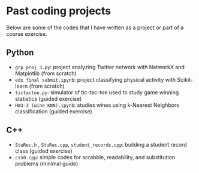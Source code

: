 # Past coding projects
Below are some of the codes that I have written as a project or part of a course exercise. 
## Python
- `grp_proj_3.py`: project analyzing Twitter network with NetworkX and Matplotlib (from scratch)
- `edx final submit.ipynb`: project classifying physical activity with Scikit-learn (from scratch)
- `tictactoe.py`: simulator of tic-tac-toe used to study game winning statistics (guided exercise)
- `HW3-3 (wine KNN).ipynb`: studies wines using k-Nearest Neighbors classification (guided exercise)

## C++
- `StuRec.h` , `StuRec.cpp`, `student_records.cpp`: building a student record class (guided exercise)
- `cs50.cpp`: simple codes for scrabble, readability, and substitution problems (minimal guide)
